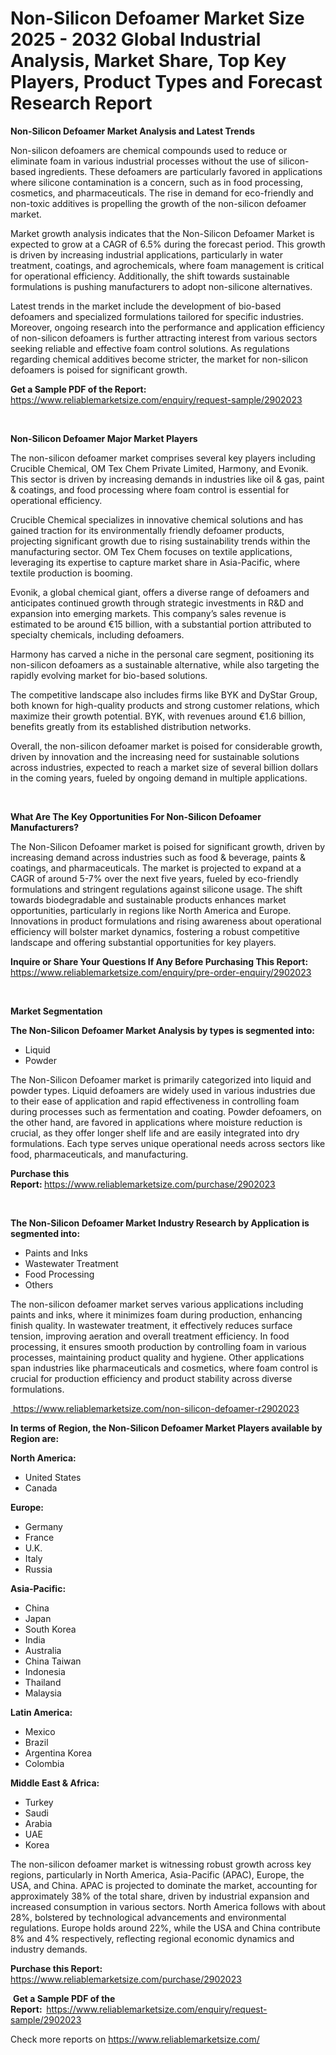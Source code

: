 <p><h1>Non-Silicon Defoamer Market Size 2025 - 2032 Global Industrial Analysis, Market Share, Top Key Players, Product Types and Forecast Research Report</h1></p><p><strong>Non-Silicon Defoamer Market Analysis and Latest Trends</strong></p>
<p><p>Non-silicon defoamers are chemical compounds used to reduce or eliminate foam in various industrial processes without the use of silicon-based ingredients. These defoamers are particularly favored in applications where silicone contamination is a concern, such as in food processing, cosmetics, and pharmaceuticals. The rise in demand for eco-friendly and non-toxic additives is propelling the growth of the non-silicon defoamer market.</p><p>Market growth analysis indicates that the Non-Silicon Defoamer Market is expected to grow at a CAGR of 6.5% during the forecast period. This growth is driven by increasing industrial applications, particularly in water treatment, coatings, and agrochemicals, where foam management is critical for operational efficiency. Additionally, the shift towards sustainable formulations is pushing manufacturers to adopt non-silicone alternatives. </p><p>Latest trends in the market include the development of bio-based defoamers and specialized formulations tailored for specific industries. Moreover, ongoing research into the performance and application efficiency of non-silicon defoamers is further attracting interest from various sectors seeking reliable and effective foam control solutions. As regulations regarding chemical additives become stricter, the market for non-silicon defoamers is poised for significant growth.</p></p>
<p><strong>Get a Sample PDF of the Report:&nbsp;</strong> <a href="https://www.reliablemarketsize.com/enquiry/request-sample/2902023?utm_campaign=2799&utm_medium=2&utm_source=Github&utm_content=ia&utm_term=11032025&utm_id=non-silicon-defoamer">https://www.reliablemarketsize.com/enquiry/request-sample/2902023</a></p>
<p>&nbsp;</p>
<p><strong>Non-Silicon Defoamer Major Market Players</strong></p>
<p><p>The non-silicon defoamer market comprises several key players including Crucible Chemical, OM Tex Chem Private Limited, Harmony, and Evonik. This sector is driven by increasing demands in industries like oil & gas, paint & coatings, and food processing where foam control is essential for operational efficiency.</p><p>Crucible Chemical specializes in innovative chemical solutions and has gained traction for its environmentally friendly defoamer products, projecting significant growth due to rising sustainability trends within the manufacturing sector. OM Tex Chem focuses on textile applications, leveraging its expertise to capture market share in Asia-Pacific, where textile production is booming.</p><p>Evonik, a global chemical giant, offers a diverse range of defoamers and anticipates continued growth through strategic investments in R&D and expansion into emerging markets. This company’s sales revenue is estimated to be around €15 billion, with a substantial portion attributed to specialty chemicals, including defoamers.</p><p>Harmony has carved a niche in the personal care segment, positioning its non-silicon defoamers as a sustainable alternative, while also targeting the rapidly evolving market for bio-based solutions.</p><p>The competitive landscape also includes firms like BYK and DyStar Group, both known for high-quality products and strong customer relations, which maximize their growth potential. BYK, with revenues around €1.6 billion, benefits greatly from its established distribution networks.</p><p>Overall, the non-silicon defoamer market is poised for considerable growth, driven by innovation and the increasing need for sustainable solutions across industries, expected to reach a market size of several billion dollars in the coming years, fueled by ongoing demand in multiple applications.</p></p>
<p>&nbsp;</p>
<p><strong>What Are The Key Opportunities For Non-Silicon Defoamer Manufacturers?</strong></p>
<p><p>The Non-Silicon Defoamer market is poised for significant growth, driven by increasing demand across industries such as food & beverage, paints & coatings, and pharmaceuticals. The market is projected to expand at a CAGR of around 5-7% over the next five years, fueled by eco-friendly formulations and stringent regulations against silicone usage. The shift towards biodegradable and sustainable products enhances market opportunities, particularly in regions like North America and Europe. Innovations in product formulations and rising awareness about operational efficiency will bolster market dynamics, fostering a robust competitive landscape and offering substantial opportunities for key players.</p></p>
<p><strong>Inquire or Share Your Questions If Any Before Purchasing This Report:</strong> <a href="https://www.reliablemarketsize.com/enquiry/pre-order-enquiry/2902023?utm_campaign=2799&utm_medium=2&utm_source=Github&utm_content=ia&utm_term=11032025&utm_id=non-silicon-defoamer">https://www.reliablemarketsize.com/enquiry/pre-order-enquiry/2902023</a></p>
<p>&nbsp;</p>
<p><strong>Market Segmentation</strong></p>
<p><strong>The Non-Silicon Defoamer Market Analysis by types is segmented into:</strong></p>
<p><ul><li>Liquid</li><li>Powder</li></ul></p>
<p><p>The Non-Silicon Defoamer market is primarily categorized into liquid and powder types. Liquid defoamers are widely used in various industries due to their ease of application and rapid effectiveness in controlling foam during processes such as fermentation and coating. Powder defoamers, on the other hand, are favored in applications where moisture reduction is crucial, as they offer longer shelf life and are easily integrated into dry formulations. Each type serves unique operational needs across sectors like food, pharmaceuticals, and manufacturing.</p></p>
<p><strong>Purchase this Report:&nbsp;</strong><a href="https://www.reliablemarketsize.com/purchase/2902023?utm_campaign=2799&utm_medium=2&utm_source=Github&utm_content=ia&utm_term=11032025&utm_id=non-silicon-defoamer">https://www.reliablemarketsize.com/purchase/2902023</a></p>
<p>&nbsp;</p>
<p><strong>The Non-Silicon Defoamer Market Industry Research by Application is segmented into:</strong></p>
<p><ul><li>Paints and Inks</li><li>Wastewater Treatment</li><li>Food Processing</li><li>Others</li></ul></p>
<p><p>The non-silicon defoamer market serves various applications including paints and inks, where it minimizes foam during production, enhancing finish quality. In wastewater treatment, it effectively reduces surface tension, improving aeration and overall treatment efficiency. In food processing, it ensures smooth production by controlling foam in various processes, maintaining product quality and hygiene. Other applications span industries like pharmaceuticals and cosmetics, where foam control is crucial for production efficiency and product stability across diverse formulations.</p></p>
<p><a href="https://www.reliablemarketsize.com/non-silicon-defoamer-r2902023?utm_campaign=2799&utm_medium=2&utm_source=Github&utm_content=ia&utm_term=11032025&utm_id=non-silicon-defoamer">&nbsp;https://www.reliablemarketsize.com/non-silicon-defoamer-r2902023</a></p>
<p><strong>In terms of Region, the Non-Silicon Defoamer Market Players available by Region are:</strong></p>
<p>
    <p> <strong> North America: </strong>
        <ul>
            <li>United States</li>
            <li>Canada</li>
        </ul>
        </p> 
    <p> <strong> Europe: </strong>
        <ul>
            <li>Germany</li>
            <li>France</li>
            <li>U.K.</li>
            <li>Italy</li>
            <li>Russia</li>
        </ul>
        </p> 
    <p> <strong> Asia-Pacific: </strong>
        <ul>
            <li>China</li>
            <li>Japan</li>
            <li>South Korea</li>
            <li>India</li>
            <li>Australia</li>
            <li>China Taiwan</li>
            <li>Indonesia</li>
            <li>Thailand</li>
            <li>Malaysia</li>
        </ul>
        </p> 
    <p> <strong> Latin America: </strong>
        <ul>
            <li>Mexico</li>
            <li>Brazil</li>
            <li>Argentina Korea</li>
            <li>Colombia</li>
        </ul>
        </p> 
    <p> <strong> Middle East & Africa: </strong>
        <ul>
            <li>Turkey</li>
            <li>Saudi</li>
            <li>Arabia</li>
            <li>UAE</li>
            <li>Korea</li>
        </ul>
    </p>
    </p>
<p><p>The non-silicon defoamer market is witnessing robust growth across key regions, particularly in North America, Asia-Pacific (APAC), Europe, the USA, and China. APAC is projected to dominate the market, accounting for approximately 38% of the total share, driven by industrial expansion and increased consumption in various sectors. North America follows with about 28%, bolstered by technological advancements and environmental regulations. Europe holds around 22%, while the USA and China contribute 8% and 4% respectively, reflecting regional economic dynamics and industry demands.</p></p>
<p><strong>Purchase this Report: </strong><a href="https://www.reliablemarketsize.com/purchase/2902023?utm_campaign=2799&utm_medium=2&utm_source=Github&utm_content=ia&utm_term=11032025&utm_id=non-silicon-defoamer">https://www.reliablemarketsize.com/purchase/2902023</a></p>
<p>&nbsp;<strong>Get a Sample PDF of the Report:&nbsp;&nbsp;</strong><a href="https://www.reliablemarketsize.com/enquiry/request-sample/2902023?utm_campaign=2799&utm_medium=2&utm_source=Github&utm_content=ia&utm_term=11032025&utm_id=non-silicon-defoamer">https://www.reliablemarketsize.com/enquiry/request-sample/2902023</a></p>
<p><strong></strong></p>
<p>Check more reports on <a href="https://www.reliablemarketsize.com/?utm_campaign=2799&utm_medium=2&utm_source=Github&utm_content=ia&utm_term=11032025&utm_id=non-silicon-defoamer">https://www.reliablemarketsize.com/</a></p>